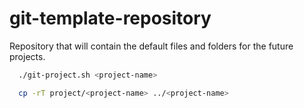 # git-template-repository
Repository that will contain the default files and folders for the future projects.

```bash
  ./git-project.sh <project-name>

  cp -rT project/<project-name> ../<project-name>
```